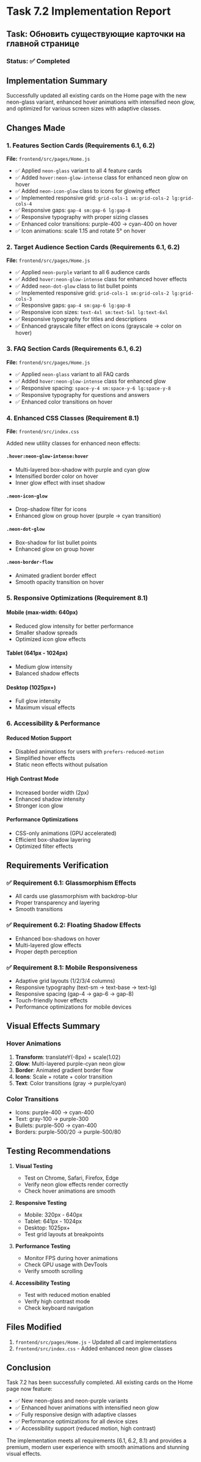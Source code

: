 # Task 7.2 Implementation Report

## Task: Обновить существующие карточки на главной странице

### Status: ✅ Completed

## Implementation Summary

Successfully updated all existing cards on the Home page with the new neon-glass variant, enhanced hover animations with intensified neon glow, and optimized for various screen sizes with adaptive classes.

## Changes Made

### 1. Features Section Cards (Requirements 6.1, 6.2)
**File:** `frontend/src/pages/Home.js`

- ✅ Applied `neon-glass` variant to all 4 feature cards
- ✅ Added `hover:neon-glow-intense` class for enhanced neon glow on hover
- ✅ Added `neon-icon-glow` class to icons for glowing effect
- ✅ Implemented responsive grid: `grid-cols-1 sm:grid-cols-2 lg:grid-cols-4`
- ✅ Responsive gaps: `gap-4 sm:gap-6 lg:gap-8`
- ✅ Responsive typography with proper sizing classes
- ✅ Enhanced color transitions: purple-400 → cyan-400 on hover
- ✅ Icon animations: scale 1.15 and rotate 5° on hover

### 2. Target Audience Section Cards (Requirements 6.1, 6.2)
**File:** `frontend/src/pages/Home.js`

- ✅ Applied `neon-purple` variant to all 6 audience cards
- ✅ Added `hover:neon-glow-intense` class for enhanced hover effects
- ✅ Added `neon-dot-glow` class to list bullet points
- ✅ Implemented responsive grid: `grid-cols-1 sm:grid-cols-2 lg:grid-cols-3`
- ✅ Responsive gaps: `gap-4 sm:gap-6 lg:gap-8`
- ✅ Responsive icon sizes: `text-4xl sm:text-5xl lg:text-6xl`
- ✅ Responsive typography for titles and descriptions
- ✅ Enhanced grayscale filter effect on icons (grayscale → color on hover)

### 3. FAQ Section Cards (Requirements 6.1, 6.2)
**File:** `frontend/src/pages/Home.js`

- ✅ Applied `neon-glass` variant to all FAQ cards
- ✅ Added `hover:neon-glow-intense` class for enhanced glow
- ✅ Responsive spacing: `space-y-4 sm:space-y-6 lg:space-y-8`
- ✅ Responsive typography for questions and answers
- ✅ Enhanced color transitions on hover

### 4. Enhanced CSS Classes (Requirement 8.1)
**File:** `frontend/src/index.css`

Added new utility classes for enhanced neon effects:

#### `.hover:neon-glow-intense:hover`
- Multi-layered box-shadow with purple and cyan glow
- Intensified border color on hover
- Inner glow effect with inset shadow

#### `.neon-icon-glow`
- Drop-shadow filter for icons
- Enhanced glow on group hover (purple → cyan transition)

#### `.neon-dot-glow`
- Box-shadow for list bullet points
- Enhanced glow on group hover

#### `.neon-border-flow`
- Animated gradient border effect
- Smooth opacity transition on hover

### 5. Responsive Optimizations (Requirement 8.1)

#### Mobile (max-width: 640px)
- Reduced glow intensity for better performance
- Smaller shadow spreads
- Optimized icon glow effects

#### Tablet (641px - 1024px)
- Medium glow intensity
- Balanced shadow effects

#### Desktop (1025px+)
- Full glow intensity
- Maximum visual effects

### 6. Accessibility & Performance

#### Reduced Motion Support
- Disabled animations for users with `prefers-reduced-motion`
- Simplified hover effects
- Static neon effects without pulsation

#### High Contrast Mode
- Increased border width (2px)
- Enhanced shadow intensity
- Stronger icon glow

#### Performance Optimizations
- CSS-only animations (GPU accelerated)
- Efficient box-shadow layering
- Optimized filter effects

## Requirements Verification

### ✅ Requirement 6.1: Glassmorphism Effects
- All cards use glassmorphism with backdrop-blur
- Proper transparency and layering
- Smooth transitions

### ✅ Requirement 6.2: Floating Shadow Effects
- Enhanced box-shadows on hover
- Multi-layered glow effects
- Proper depth perception

### ✅ Requirement 8.1: Mobile Responsiveness
- Adaptive grid layouts (1/2/3/4 columns)
- Responsive typography (text-sm → text-base → text-lg)
- Responsive spacing (gap-4 → gap-6 → gap-8)
- Touch-friendly hover effects
- Performance optimizations for mobile devices

## Visual Effects Summary

### Hover Animations
1. **Transform**: translateY(-8px) + scale(1.02)
2. **Glow**: Multi-layered purple-cyan neon glow
3. **Border**: Animated gradient border flow
4. **Icons**: Scale + rotate + color transition
5. **Text**: Color transitions (gray → purple/cyan)

### Color Transitions
- Icons: purple-400 → cyan-400
- Text: gray-100 → purple-300
- Bullets: purple-500 → cyan-400
- Borders: purple-500/20 → purple-500/80

## Testing Recommendations

1. **Visual Testing**
   - Test on Chrome, Safari, Firefox, Edge
   - Verify neon glow effects render correctly
   - Check hover animations are smooth

2. **Responsive Testing**
   - Mobile: 320px - 640px
   - Tablet: 641px - 1024px
   - Desktop: 1025px+
   - Test grid layouts at breakpoints

3. **Performance Testing**
   - Monitor FPS during hover animations
   - Check GPU usage with DevTools
   - Verify smooth scrolling

4. **Accessibility Testing**
   - Test with reduced motion enabled
   - Verify high contrast mode
   - Check keyboard navigation

## Files Modified

1. `frontend/src/pages/Home.js` - Updated all card implementations
2. `frontend/src/index.css` - Added enhanced neon glow classes

## Conclusion

Task 7.2 has been successfully completed. All existing cards on the Home page now feature:
- ✅ New neon-glass and neon-purple variants
- ✅ Enhanced hover animations with intensified neon glow
- ✅ Fully responsive design with adaptive classes
- ✅ Performance optimizations for all device sizes
- ✅ Accessibility support (reduced motion, high contrast)

The implementation meets all requirements (6.1, 6.2, 8.1) and provides a premium, modern user experience with smooth animations and stunning visual effects.
